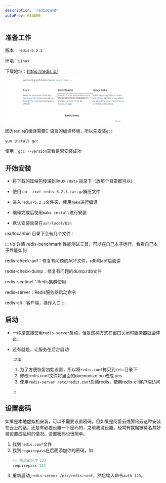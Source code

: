 ```yaml
---
description: 'redis6安装' 
autoPrev: README
---
```


## 准备工作 
版本：`redis-6.2.3`

环境：`Linux`

下载地址：https://redis.io/

![下载地址](/blogImg/20210519105652.png)

因为redis的编译需要C 语言的编译环境，所以先安装`gcc`

`yum install gcc`

使用：`gcc --version`查看是否安装成功

## 开始安装 <Badge text="重要" type="error"/>
* 将下载的压缩包传递到linux `/data` 目录下（放那个目录都可以）

* 使用`tar -zxvf redis-6.2.3.tar.gz`解压文件

* 进入`redis-6.2.3`文件夹，使用`make`进行编译

* 编译完成后使用`make install`进行安装

* 默认安装目录在`usr/local/bin`

usr/local/bin 目录下会有几个文件：

::: tip 详情
redis-benchmark:性能测试工具，可以在自己本子运行，看看自己本子性能如何

redis-check-aof：修复有问题的AOF文件，rdb和aof后面讲

redis-check-dump：修复有问题的dump.rdb文件

redis-sentinel：Redis集群使用

redis-server：Redis服务器启动命令

redis-cli：客户端，操作入口
:::

## 启动
* 一种是直接使用`redis-server`启动，但是这种方式在窗口关闭时服务器就会停止。
* 还有就是，让服务在后台启动

  :::tip

  1. 为了方便恢复初始设置，所以将`redis.conf`拷贝到`/etc`目录下
  2. 修改redis.conf文件将里面的daemonize no 改成 yes
  3.   使用`redis-server /etc/redis.conf`启动redis，使用redis-cli客户端访问 

  :::  

## 设置密码

如果是本地虚拟机安装，可以不需要设置密码，但如果是阿里云或腾讯云这种安装在云上的话，还是有必要设置一下密码的，之前我没设置，经常有数据被莫名其妙被设置成乱码的情况。设置密码也很简单。

1. 找到`redis.conf`文件
2. 找到`requirepass`在后面添加你的密码，如
   ```java
   // 指定密码为 123
   requirepass 123
   ```
3. 重新启动,`redis-server /etc/redis.conf`，然后输入命令`auth 123`。

   